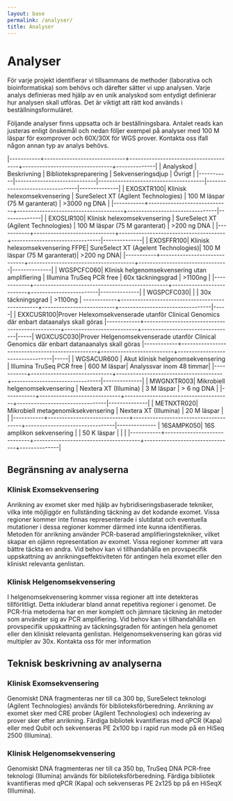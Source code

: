 ```yaml
---
layout: base
permalink: /analyser/
title: Analyser
---
```


# Analyser
För varje projekt identifierar vi tillsammans de methoder (laborativa och bioinformatiska) som behövs och därefter sätter vi upp analysen. Varje analys definieras med hjälp av en unik analyskod som entydigt definierar hur analysen skall utföras. Det är viktigt att rätt kod används i beställningsformuläret.

Följande analyser finns uppsatta och är beställningsbara. Antalet reads kan justeras enligt önskemål och nedan följer exempel på analyser med 100 M läspar för exomprover och 60X/30X för WGS prover. Kontakta oss ifall någon annan typ av analys behövs.

|-----------+-----------------------------+--------------------------------------+--------------------------------+--------------|
| Analyskod | Beskrivning                 | Bibliotekspreparering                | Sekvenseringsdjup              | Övrigt       |
|-----------|-----------------------------|--------------------------------------|--------------------------------|--------------|
| EXOSXTR100| Klinisk helexomsekvensering | SureSelect XT (Agilent Technologies) | 100 M läspar (75 M garanterat) | >3000 ng DNA |
|-----------+-----------------------------+--------------------------------------+--------------------------------|--------------|
| EXOSLIR100| Klinisk helexomsekvensering | SureSelect XT (Agilent Technologies) | 100 M läspar (75 M garanterat) | >200 ng DNA  |
|-----------+-----------------------------+--------------------------------------+--------------------------------|--------------|
| EXOSFFR100| Klinisk helexomsekvensering FFPE| SureSelect XT (Agelent Technologies)| 100 M läspar (75 M garanterat)| >200 ng DNA|
|-----------+-----------------------------+--------------------------------------+--------------------------------|--------------|
| WGSPCFC060| Klinisk helgenomsekvensering utan amplifiering | Illumina TruSeq PCR free | 60x täckningsgrad       |   >1100ng    |
|------------+------------------------------------------------+--------------------------+------------------------|--------------|
| WGSPCFC030|                                                |                          | 30x täckningsgrad       |   >1100ng    | ------------+------------------------------------------------+--------------------------+---------------------------------|-----|
| EXXCUSR100|Prover Helexomsekvenserade utanför Clinical Genomics där enbart dataanalys skall göras
|------------+------------------------------------------------+--------------------------+---------------------------------|-----|
  WGXCUSC030|Prover Helgenomsekvenserade utanför Clinical Genomics där enbart datanaanalys skall göras
|------------+------------------------------------------------+--------------------------+---------------------------------|-----|
| WGSACUR600 | Akut klinisk helgenomsekvensering              | Illumina TruSeq PCR free | 600 M läspar| Analyssvar inom 48 timmar|
|-----------+-----------------------------+--------------------------------------+--------------------------------|--------------|
| MWGNXTR003| Mikrobiell helgenomsekvensering | Nextera XT (Illumina) | 3 M läspar       | > 6 ng DNA |
|-----------+-----------------------------+--------------------------------------+--------------------------------|--------------|
| METNXTR020| Mikrobiell metagenomiksekvensering | Nextera XT (Illumina) |   20 M läspar                          |              |
|-----------+-----------------------------+--------------------------------------+--------------------------------|--------------
| 16SAMPK050| 16S amplikon sekvensering   |                                      | 50 K läspar  |                 |             | 
|-----------+-----------------------------+--------------------------------------+--------------------------------+--------------|

## Begränsning av analyserna

### Klinisk Exomsekvensering
Anrikning av exomet sker med hjälp av hybridiseringsbaserade tekniker, vilka inte möjliggör en fullständing täckning av det kodande exomet. Vissa regioner kommer inte finnas representerade i slutdatat och eventuella mutationer i dessa regioner kommer därmed inte kunna identifieras. Metoden för anrikning använder PCR-baserad amplifieringstekniker, vilket skapar en ojämn representation av exomet. Vissa regioner kommer att vara bättre täckta en andra. Vid behov kan vi tillhandahålla en provspecifik uppskattning av anrikningseffektiviteten för antingen hela exomet eller den kliniskt relevanta genlistan.

### Klinisk Helgenomsekvensering
I helgenomsekvensering kommer vissa regioner att inte detekteras tillförlitligt. Detta inkluderar bland annat repetitiva regioner i genomet. De PCR-fria metoderna har en mer komplett och jämnare täckning än metoder som använder sig av PCR amplifiering. Vid behov kan vi tillhandahålla en provspecifik uppskattning av täckningsgraden för antingen hela genomet eller den kliniskt relevanta genlistan. Helgenomsekvensering kan göras vid multipler av 30x. Kontakta oss för mer information


## Teknisk beskrivning av analyserna

### Klinisk Exomsekvensering
Genomiskt DNA fragmenteras ner till ca 300 bp, SureSelect teknologi (Agilent Technologies) används för biblioteksförberedning. Anrikning av exomet sker med CRE prober (Agilent Technologies) och indexering av prover sker efter anrikning. Färdiga bibliotek kvantifieras med qPCR (Kapa) eller med Qubit och sekvenseras PE 2x100 bp i rapid run mode på en HiSeq 2500 (Illumina).

### Klinisk Helgenomsekvensering
Genomiskt DNA fragmenteras ner till ca 350 bp, TruSeq DNA PCR-free teknologi (Illumina) används för biblioteksförberedning. Färdiga bibliotek kvantifieras med qPCR (Kapa) och sekvenseras PE 2x125 bp på en HiSeqX (Illumina).
